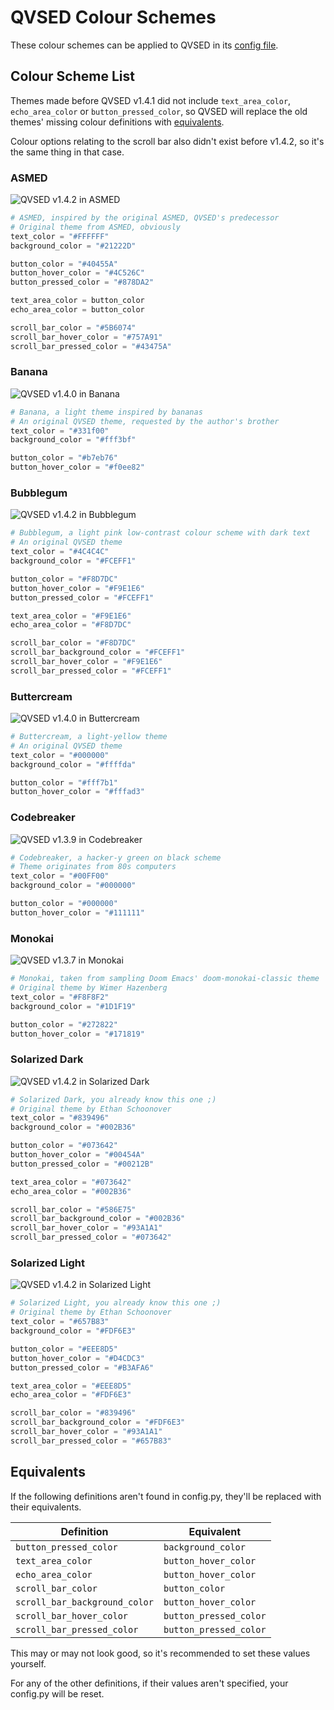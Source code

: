 # QVSED Colour Schemes

These colour schemes can be applied to QVSED in its [config file](README.md#configuration).

## Colour Scheme List

Themes made before QVSED v1.4.1 did not include `text_area_color`, `echo_area_color`
or `button_pressed_color`, so QVSED will replace the old themes' missing colour
definitions with [equivalents](#equivalents).

Colour options relating to the scroll bar also didn't exist before v1.4.2, so it's
the same thing in that case.

### ASMED

![QVSED v1.4.2 in ASMED](colour-schemes/asmed.png)

```python
# ASMED, inspired by the original ASMED, QVSED's predecessor
# Original theme from ASMED, obviously
text_color = "#FFFFFF"
background_color = "#21222D"

button_color = "#40455A"
button_hover_color = "#4C526C"
button_pressed_color = "#878DA2"

text_area_color = button_color
echo_area_color = button_color

scroll_bar_color = "#5B6074"
scroll_bar_hover_color = "#757A91"
scroll_bar_pressed_color = "#43475A"
```

### Banana

![QVSED v1.4.0 in Banana](colour-schemes/banana.png)

```python
# Banana, a light theme inspired by bananas
# An original QVSED theme, requested by the author's brother
text_color = "#331f00"
background_color = "#fff3bf"

button_color = "#b7eb76"
button_hover_color = "#f0ee82"
```

### Bubblegum

![QVSED v1.4.2 in Bubblegum](colour-schemes/bubblegum.png)

```python
# Bubblegum, a light pink low-contrast colour scheme with dark text
# An original QVSED theme
text_color = "#4C4C4C"
background_color = "#FCEFF1"

button_color = "#F8D7DC"
button_hover_color = "#F9E1E6"
button_pressed_color = "#FCEFF1"

text_area_color = "#F9E1E6"
echo_area_color = "#F8D7DC"

scroll_bar_color = "#F8D7DC"
scroll_bar_background_color = "#FCEFF1"
scroll_bar_hover_color = "#F9E1E6"
scroll_bar_pressed_color = "#FCEFF1"
```

### Buttercream

![QVSED v1.4.0 in Buttercream](colour-schemes/buttercream.png)

```python
# Buttercream, a light-yellow theme
# An original QVSED theme
text_color = "#000000"
background_color = "#ffffda"

button_color = "#fff7b1"
button_hover_color = "#fffad3"
```

### Codebreaker

![QVSED v1.3.9 in Codebreaker](colour-schemes/codebreaker.png)

```python
# Codebreaker, a hacker-y green on black scheme
# Theme originates from 80s computers
text_color = "#00FF00"
background_color = "#000000"

button_color = "#000000"
button_hover_color = "#111111"
```

### Monokai

![QVSED v1.3.7 in Monokai](colour-schemes/monokai.png)

```python
# Monokai, taken from sampling Doom Emacs' doom-monokai-classic theme
# Original theme by Wimer Hazenberg
text_color = "#F8F8F2"
background_color = "#1D1F19"

button_color = "#272822"
button_hover_color = "#171819"
```

### Solarized Dark

![QVSED v1.4.2 in Solarized Dark](colour-schemes/solarized-dark.png)

```python
# Solarized Dark, you already know this one ;)
# Original theme by Ethan Schoonover
text_color = "#839496"
background_color = "#002B36"

button_color = "#073642"
button_hover_color = "#00454A"
button_pressed_color = "#00212B"

text_area_color = "#073642"
echo_area_color = "#002B36"

scroll_bar_color = "#586E75"
scroll_bar_background_color = "#002B36"
scroll_bar_hover_color = "#93A1A1"
scroll_bar_pressed_color = "#073642"
```

### Solarized Light

![QVSED v1.4.2 in Solarized Light](colour-schemes/solarized-light.png)

```python
# Solarized Light, you already know this one ;)
# Original theme by Ethan Schoonover
text_color = "#657B83"
background_color = "#FDF6E3"

button_color = "#EEE8D5"
button_hover_color = "#D4CDC3"
button_pressed_color = "#B3AFA6"

text_area_color = "#EEE8D5"
echo_area_color = "#FDF6E3"

scroll_bar_color = "#839496"
scroll_bar_background_color = "#FDF6E3"
scroll_bar_hover_color = "#93A1A1"
scroll_bar_pressed_color = "#657B83"
```

## Equivalents

If the following definitions aren't found in config.py, they'll be replaced
with their equivalents.

| Definition                    | Equivalent             |
| ----------------------------- | ---------------------- |
| `button_pressed_color`        | `background_color`     |
| `text_area_color`             | `button_hover_color`   |
| `echo_area_color`             | `button_hover_color`   |
| `scroll_bar_color`            | `button_color`         |
| `scroll_bar_background_color` | `button_hover_color`   |
| `scroll_bar_hover_color`      | `button_pressed_color` |
| `scroll_bar_pressed_color`    | `button_pressed_color` |

This may or may not look good, so it's recommended to set these values yourself.

For any of the other definitions, if their values aren't specified, your config.py
will be reset.
